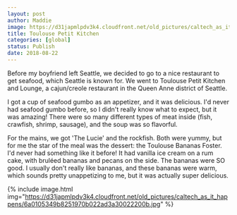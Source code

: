 ```yaml
---
layout: post
author: Maddie
image: https://d31japmlpdv3k4.cloudfront.net/old_pictures/caltech_as_it_happens/6a0105349b8251970b022ad3a3002a200b.jpg
title: Toulouse Petit Kitchen
categories: [global]
status: Publish
date: 2018-08-22
---
```


Before my boyfriend left Seattle, we decided to go to a nice restaurant to get seafood, which Seattle is known for. We went to Toulouse Petit Kitchen and Lounge, a cajun/creole restaurant in the Queen Anne district of Seattle.

I got a cup of seafood gumbo as an appetizer, and it was delicious. I'd never had seafood gumbo before, so I didn't really know what to expect, but it was amazing! There were so many different types of meat inside (fish, crawfish, shrimp, sausage), and the soup was so flavorful.

For the mains, we got 'The Lucie' and the rockfish. Both were yummy, but for me the star of the meal was the dessert: the Toulouse Bananas Foster. I'd never had something like it before! It had vanilla ice cream on a rum cake, with bruléed bananas and pecans on the side. The bananas were SO good. I usually don't really like bananas, and these bananas were warm, which sounds pretty unappetizing to me, but it was actually super delicious.


{% include image.html img="https://d31japmlpdv3k4.cloudfront.net/old_pictures/caltech_as_it_happens/6a0105349b8251970b022ad3a30022200b.jpg" %}
